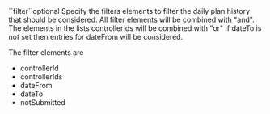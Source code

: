 <tr>
<td>``filter``</td><td>optional</td>
<td>
Specify the filters elements to filter the daily plan history that should be considered.
All filter elements will be combined with "and".  The elements in the lists controllerIds will be combined with "or"
If dateTo is not set then entries for dateFrom will be considered.

The filter elements are

<ul>
 
<li>
controllerId
</li>
<li>
controllerIds
</li>
<li>
dateFrom
</li>
<li>
dateTo
</li>
<li>
notSubmitted
</li>
   
</ul> 

</td>
<td>
</td>
<td></td>
</tr>
 